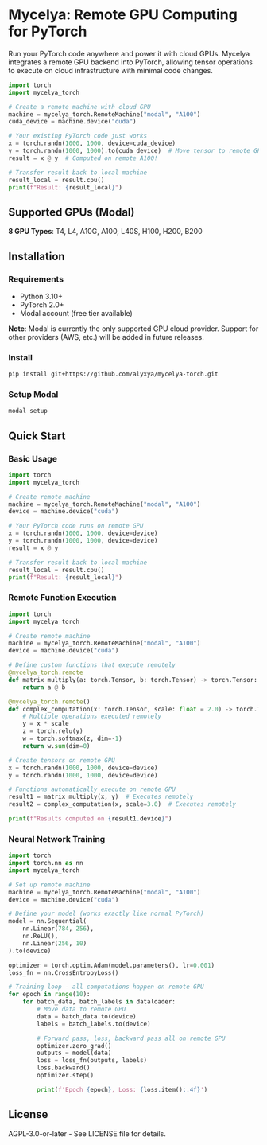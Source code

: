 # Mycelya: Remote GPU Computing for PyTorch

Run your PyTorch code anywhere and power it with cloud GPUs. Mycelya integrates a remote GPU backend into PyTorch, allowing tensor operations to execute on cloud infrastructure with minimal code changes.

```python
import torch
import mycelya_torch

# Create a remote machine with cloud GPU
machine = mycelya_torch.RemoteMachine("modal", "A100")
cuda_device = machine.device("cuda")

# Your existing PyTorch code just works
x = torch.randn(1000, 1000, device=cuda_device)
y = torch.randn(1000, 1000).to(cuda_device)  # Move tensor to remote GPU
result = x @ y  # Computed on remote A100!

# Transfer result back to local machine
result_local = result.cpu()
print(f"Result: {result_local}")
```


## Supported GPUs (Modal)

**8 GPU Types**: T4, L4, A10G, A100, L40S, H100, H200, B200

## Installation

### Requirements
- Python 3.10+
- PyTorch 2.0+
- Modal account (free tier available)

**Note**: Modal is currently the only supported GPU cloud provider. Support for other providers (AWS, etc.) will be added in future releases.

### Install
```bash
pip install git+https://github.com/alyxya/mycelya-torch.git
```

### Setup Modal
```bash
modal setup
```

## Quick Start

### Basic Usage
```python
import torch
import mycelya_torch

# Create remote machine
machine = mycelya_torch.RemoteMachine("modal", "A100")
device = machine.device("cuda")

# Your PyTorch code runs on remote GPU
x = torch.randn(1000, 1000, device=device)
y = torch.randn(1000, 1000, device=device)
result = x @ y

# Transfer result back to local machine
result_local = result.cpu()
print(f"Result: {result_local}")
```

### Remote Function Execution
```python
import torch
import mycelya_torch

# Create remote machine
machine = mycelya_torch.RemoteMachine("modal", "A100")
device = machine.device("cuda")

# Define custom functions that execute remotely
@mycelya_torch.remote
def matrix_multiply(a: torch.Tensor, b: torch.Tensor) -> torch.Tensor:
    return a @ b

@mycelya_torch.remote()
def complex_computation(x: torch.Tensor, scale: float = 2.0) -> torch.Tensor:
    # Multiple operations executed remotely
    y = x * scale
    z = torch.relu(y)
    w = torch.softmax(z, dim=-1)
    return w.sum(dim=0)

# Create tensors on remote GPU
x = torch.randn(1000, 1000, device=device)
y = torch.randn(1000, 1000, device=device)

# Functions automatically execute on remote GPU
result1 = matrix_multiply(x, y)  # Executes remotely
result2 = complex_computation(x, scale=3.0)  # Executes remotely

print(f"Results computed on {result1.device}")
```

### Neural Network Training
```python
import torch
import torch.nn as nn
import mycelya_torch

# Set up remote machine
machine = mycelya_torch.RemoteMachine("modal", "A100")
device = machine.device("cuda")

# Define your model (works exactly like normal PyTorch)
model = nn.Sequential(
    nn.Linear(784, 256),
    nn.ReLU(),
    nn.Linear(256, 10)
).to(device)

optimizer = torch.optim.Adam(model.parameters(), lr=0.001)
loss_fn = nn.CrossEntropyLoss()

# Training loop - all computations happen on remote GPU
for epoch in range(10):
    for batch_data, batch_labels in dataloader:
        # Move data to remote GPU
        data = batch_data.to(device)
        labels = batch_labels.to(device)

        # Forward pass, loss, backward pass all on remote GPU
        optimizer.zero_grad()
        outputs = model(data)
        loss = loss_fn(outputs, labels)
        loss.backward()
        optimizer.step()

        print(f'Epoch {epoch}, Loss: {loss.item():.4f}')
```


## License

AGPL-3.0-or-later - See LICENSE file for details.